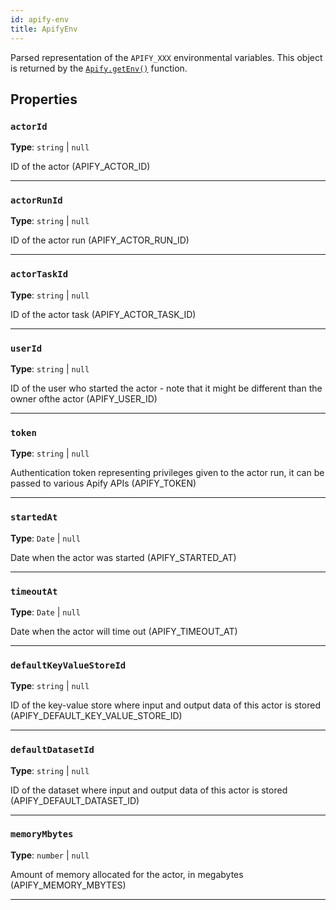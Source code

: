 ```yaml
---
id: apify-env
title: ApifyEnv
---
```


<a name="apifyenv"></a>

Parsed representation of the `APIFY_XXX` environmental variables. This object is returned by the [`Apify.getEnv()`](../api/apify#getenv) function.

## Properties

### `actorId`

**Type**: `string` | `null`

ID of the actor (APIFY_ACTOR_ID)

---

### `actorRunId`

**Type**: `string` | `null`

ID of the actor run (APIFY_ACTOR_RUN_ID)

---

### `actorTaskId`

**Type**: `string` | `null`

ID of the actor task (APIFY_ACTOR_TASK_ID)

---

### `userId`

**Type**: `string` | `null`

ID of the user who started the actor - note that it might be different than the owner ofthe actor (APIFY_USER_ID)

---

### `token`

**Type**: `string` | `null`

Authentication token representing privileges given to the actor run, it can be passed to various Apify APIs (APIFY_TOKEN)

---

### `startedAt`

**Type**: `Date` | `null`

Date when the actor was started (APIFY_STARTED_AT)

---

### `timeoutAt`

**Type**: `Date` | `null`

Date when the actor will time out (APIFY_TIMEOUT_AT)

---

### `defaultKeyValueStoreId`

**Type**: `string` | `null`

ID of the key-value store where input and output data of this actor is stored (APIFY_DEFAULT_KEY_VALUE_STORE_ID)

---

### `defaultDatasetId`

**Type**: `string` | `null`

ID of the dataset where input and output data of this actor is stored (APIFY_DEFAULT_DATASET_ID)

---

### `memoryMbytes`

**Type**: `number` | `null`

Amount of memory allocated for the actor, in megabytes (APIFY_MEMORY_MBYTES)

---
